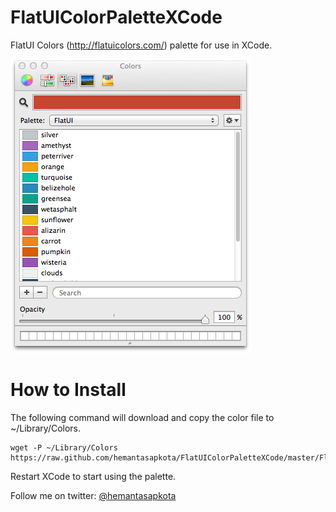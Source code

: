 FlatUIColorPaletteXCode
=======================

FlatUI Colors (http://flatuicolors.com/) palette for use in XCode.

![Screenshot](FlatUIScreenshot.png)

How to Install
==============

The following command will download and copy the color file to ~/Library/Colors.

```
wget -P ~/Library/Colors https://raw.github.com/hemantasapkota/FlatUIColorPaletteXCode/master/FlatUI.clr
```

Restart XCode to start using the palette.

Follow me on twitter: [@hemantasapkota](https://twitter.com/laex_pearl)
